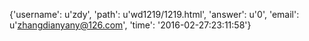 {'username': u'zdy', 'path': u'wd1219/1219.html', 'answer': u'0', 'email': u'zhangdianyany@126.com', 'time': '2016-02-27:23:11:58'}
